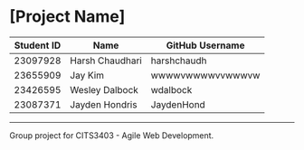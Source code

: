 # \[Project Name]
|Student ID|Name|GitHub Username|
|----|----|----|
|23097928|Harsh Chaudhari|harshchaudh|
|23655909|Jay Kim|wwwwvwwwwvvwwwvw|
|23426595|Wesley Dalbock|wdalbock|
|23087371|Jayden Hondris|JaydenHond|
***
Group project for CITS3403 - Agile Web Development. 

